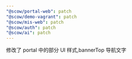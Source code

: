 ```yaml
---
"@scow/portal-web": patch
"@scow/demo-vagrant": patch
"@scow/mis-web": patch
"@scow/auth": patch
"@scow/ai": patch
---
```


修改了 portal 中的部分 UI 样式,bannerTop 导航文字
